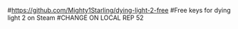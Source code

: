 #https://github.com/Mighty1Starling/dying-light-2-free
#Free keys for dying light 2 on Steam
#CHANGE ON LOCAL REP
52
